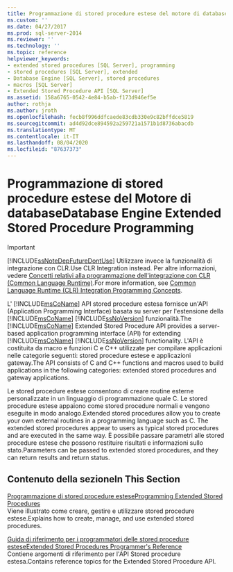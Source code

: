 ```yaml
---
title: Programmazione di stored procedure estese del motore di database | Microsoft Docs
ms.custom: ''
ms.date: 04/27/2017
ms.prod: sql-server-2014
ms.reviewer: ''
ms.technology: ''
ms.topic: reference
helpviewer_keywords:
- extended stored procedures [SQL Server], programming
- stored procedures [SQL Server], extended
- Database Engine [SQL Server], stored procedures
- macros [SQL Server]
- Extended Stored Procedure API [SQL Server]
ms.assetid: 158a6765-0542-4e84-b5ab-f173d946ef5e
author: rothja
ms.author: jroth
ms.openlocfilehash: fecb8f996ddfcaede83cdb330e9c82bffdce5819
ms.sourcegitcommit: ad4d92dce894592a259721a1571b1d8736abacdb
ms.translationtype: MT
ms.contentlocale: it-IT
ms.lasthandoff: 08/04/2020
ms.locfileid: "87637373"
---
```

# <a name="database-engine-extended-stored-procedure-programming"></a><span data-ttu-id="6d5a9-102">Programmazione di stored procedure estese del Motore di database</span><span class="sxs-lookup"><span data-stu-id="6d5a9-102">Database Engine Extended Stored Procedure Programming</span></span>
    
> [!IMPORTANT]  
>  [!INCLUDE[ssNoteDepFutureDontUse](../includes/ssnotedepfuturedontuse-md.md)] <span data-ttu-id="6d5a9-103">Utilizzare invece la funzionalità di integrazione con CLR.</span><span class="sxs-lookup"><span data-stu-id="6d5a9-103">Use CLR Integration instead.</span></span> <span data-ttu-id="6d5a9-104">Per altre informazioni, vedere [Concetti relativi alla programmazione dell'integrazione con CLR &#40;Common Language Runtime&#41;](clr-integration/common-language-runtime-clr-integration-programming-concepts.md).</span><span class="sxs-lookup"><span data-stu-id="6d5a9-104">For more information, see [Common Language Runtime &#40;CLR&#41; Integration Programming Concepts](clr-integration/common-language-runtime-clr-integration-programming-concepts.md).</span></span>  
  
 <span data-ttu-id="6d5a9-105">L' [!INCLUDE[msCoName](../includes/msconame-md.md)] API stored procedure estesa fornisce un'API (Application Programming Interface) basata su server per l'estensione della [!INCLUDE[msCoName](../includes/msconame-md.md)] [!INCLUDE[ssNoVersion](../includes/ssnoversion-md.md)] funzionalità.</span><span class="sxs-lookup"><span data-stu-id="6d5a9-105">The [!INCLUDE[msCoName](../includes/msconame-md.md)] Extended Stored Procedure API provides a server-based application programming interface (API) for extending [!INCLUDE[msCoName](../includes/msconame-md.md)] [!INCLUDE[ssNoVersion](../includes/ssnoversion-md.md)] functionality.</span></span> <span data-ttu-id="6d5a9-106">L'API è costituita da macro e funzioni C e C++ utilizzate per compilare applicazioni nelle categorie seguenti: stored procedure estese e applicazioni gateway.</span><span class="sxs-lookup"><span data-stu-id="6d5a9-106">The API consists of C and C++ functions and macros used to build applications in the following categories: extended stored procedures and gateway applications.</span></span>  
  
 <span data-ttu-id="6d5a9-107">Le stored procedure estese consentono di creare routine esterne personalizzate in un linguaggio di programmazione quale C. Le stored procedure estese appaiono come stored procedure normali e vengono eseguite in modo analogo.</span><span class="sxs-lookup"><span data-stu-id="6d5a9-107">Extended stored procedures allow you to create your own external routines in a programming language such as C. The extended stored procedures appear to users as typical stored procedures and are executed in the same way.</span></span> <span data-ttu-id="6d5a9-108">È possibile passare parametri alle stored procedure estese che possono restituire risultati e informazioni sullo stato.</span><span class="sxs-lookup"><span data-stu-id="6d5a9-108">Parameters can be passed to extended stored procedures, and they can return results and return status.</span></span>  
  
## <a name="in-this-section"></a><span data-ttu-id="6d5a9-109">Contenuto della sezione</span><span class="sxs-lookup"><span data-stu-id="6d5a9-109">In This Section</span></span>  
 [<span data-ttu-id="6d5a9-110">Programmazione di stored procedure estese</span><span class="sxs-lookup"><span data-stu-id="6d5a9-110">Programming Extended Stored Procedures</span></span>](extended-stored-procedures-programming/database-engine-extended-stored-procedures-programming.md)  
 <span data-ttu-id="6d5a9-111">Viene illustrato come creare, gestire e utilizzare stored procedure estese.</span><span class="sxs-lookup"><span data-stu-id="6d5a9-111">Explains how to create, manage, and use extended stored procedures.</span></span>  
  
 [<span data-ttu-id="6d5a9-112">Guida di riferimento per i programmatori delle stored procedure estese</span><span class="sxs-lookup"><span data-stu-id="6d5a9-112">Extended Stored Procedures Programmer's Reference</span></span>](extended-stored-procedures-reference/database-engine-extended-stored-procedures-reference.md)  
 <span data-ttu-id="6d5a9-113">Contiene argomenti di riferimento per l'API Stored procedure estesa.</span><span class="sxs-lookup"><span data-stu-id="6d5a9-113">Contains reference topics for the Extended Stored Procedure API.</span></span>  
  
  
